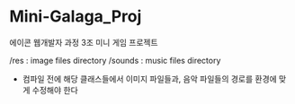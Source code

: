 # Mini-Galaga_Proj
에이콘 웹개발자 과정 3조 미니 게임 프로젝트 

/res : image files directory
/sounds : music files directory
* 컴파일 전에 해당 클래스들에서 이미지 파일들과, 음악 파일들의 경로를 환경에 맞게 수정해야 한다
